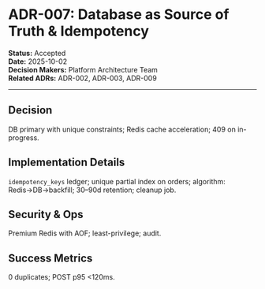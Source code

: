 # ADR-007: Database as Source of Truth & Idempotency

**Status:** Accepted  
**Date:** 2025-10-02  
**Decision Makers:** Platform Architecture Team  
**Related ADRs:** ADR-002, ADR-003, ADR-009

---

## Decision
DB primary with unique constraints; Redis cache acceleration; 409 on in-progress.

## Implementation Details
`idempotency_keys` ledger; unique partial index on orders; algorithm: Redis→DB→backfill; 30–90d retention; cleanup job.

## Security & Ops
Premium Redis with AOF; least-privilege; audit.

## Success Metrics
0 duplicates; POST p95 <120ms.
